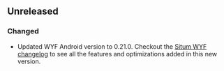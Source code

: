## Unreleased

### Changed
* Updated WYF Android version to 0.21.0. Checkout the [Situm WYF changelog](https://situm.com/docs/01-android-wyf-changelog/#0-toc-title) to see all the features and optimizations added in this new version.